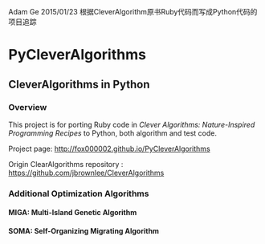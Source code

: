 Adam Ge 2015/01/23  根据CleverAlgorithm原书Ruby代码而写成Python代码的项目追踪

PyCleverAlgorithms
=================

## CleverAlgorithms in Python

### Overview

This project is for porting Ruby code in *Clever Algorithms: Nature-Inspired Programming Recipes* to Python, 
both algorithm and test code.

Project page: http://fox000002.github.io/PyCleverAlgorithms

Origin ClearAlgorithms repository : https://github.com/jbrownlee/CleverAlgorithms


### Additional Optimization Algorithms

#### MIGA: Multi-Island Genetic Algorithm

#### SOMA: Self-Organizing Migrating Algorithm
